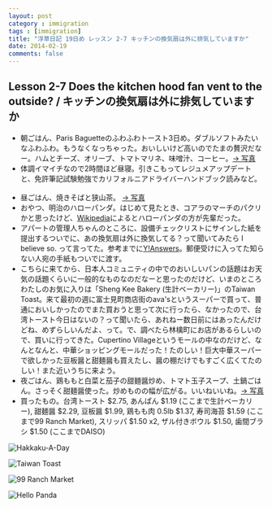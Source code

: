 ```yaml
---
layout: post
category : immigration
tags : [immigration]
title: "浮草日記 19日め レッスン 2-7 キッチンの換気扇は外に排気していますか"
date: 2014-02-19
comments: false
---
```

## Lesson 2-7 Does the kitchen hood fan vent to the outside? / キッチンの換気扇は外に排気していますか


* 朝ごはん、Paris Baguetteのふわふわトースト3日め。ダブルソフトみたいなふわふわ。もうなくなっちゃった。おいしいけど高いのでたまの贅沢だなー。ハムとチーズ、オリーブ、トマトマリネ、味噌汁、コーヒー。[-> 写真](http://instagram.com/p/kp9aH0FDRB/)
* 体調イマイチなので2時間ほど昼寝。引きこもってレジュメアップデートと、免許筆記試験勉強でカリフォルニアドライバーハンドブック読みなど。 &nbsp; 
* 昼ごはん、焼きそばと狭山茶。 [-> 写真](http://instagram.com/p/kp9n0XlDRZ/)
* おやつ、明治のハローパンダ。はじめて見たとき、コアラのマーチのパクリかと思ったけど、[Wikipedia](http://ja.wikipedia.org/wiki/%E3%82%B3%E3%82%A2%E3%83%A9%E3%81%AE%E3%83%9E%E3%83%BC%E3%83%81)によるとハローパンダの方が先輩だった。
* アパートの管理人ちゃんのところに、設備チェックリストにサインした紙を提出するついでに、あの換気扇は外に換気してる？って聞いてみたら I believe so. って言ってた。参考までに[Y!Answers](http://answers.yahoo.com/question/index?qid=20090510001521AAoRCcj)。郵便受けに入ってた知らない人宛の手紙もついでに渡す。 
* こちらに来てから、日本人コミュニティの中でのおいしいパンの話題はお天気の話題くらいに一般的なものなのだなーと思ったのだけど、いまのところわたしのお気に入りは「Sheng Kee Bakery (生計ベーカリー)」のTaiwan Toast。来て最初の週に富士見町商店街のava'sというスーパーで買って、普通においしかったのでまた買おうと思って次に行ったら、なかったので、台湾トースト今日はないの？って聞いたら、あれねー数日前にはあったんだけどね、めずらしいんだよ、って。で、調べたら林檎町にお店があるらしいので、買いに行ってきた。Cupertino Villageというモールの中なのだけど、なんとなんと、中華ショッピングモールだった！たのしい！巨大中華スーパーで欲しかった豆板醤と甜麺醤も買えたし、醤の棚だけでもすごく広くてたのしい！また近いうちに来よう。
* 夜ごはん、鶏ももと白菜と茄子の甜麺醤炒め、トマト玉子スープ、土鍋ごはん。さっそく甜麺醤使った。炒めものの幅が広がる。いいねいいね。[-> 写真](http://instagram.com/p/kp-ET5lDR-/)
* 買ったもの。台湾トースト $2.75, あんぱん $1.19 (ここまで生計ベーカリー), 甜麺醤 $2.29, 豆板醤 $1.99, 鶏もも肉 0.5lb $1.37, 寿司海苔 $1.59 (ここまで99 Ranch Market), スリッパ $1.50 x2, ザル付きボウル $1.50, 歯間ブラシ $1.50 (ここまでDAISO)

![Hakkaku-A-Day](https://lh4.googleusercontent.com/-P7st-yuubAs/UwWdBsf73bI/AAAAAAAB6HM/3Ww-hadvxLI/w620-h465-no/P1150572.JPG)

![Taiwan Toast](https://lh3.googleusercontent.com/-R5aAzTXEk08/UwpGI3CfpxI/AAAAAAAB6vA/Z38sXF_6goc/w620-h465-no/P1150559.JPG)

![99 Ranch Market](https://lh3.googleusercontent.com/-MkNVhFw8yqY/UwpGOmzQVlI/AAAAAAAB6vY/qL904OzAni8/w620-h465-no/P1150562.JPG)

![Hello Panda](https://lh4.googleusercontent.com/-chZF52dXeV4/UwpGLF9zFRI/AAAAAAAB6vM/ZsKkiVFHpL8/w620-h465-no/P1150554.JPG)

